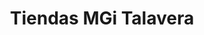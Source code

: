 ---
title: "Tiendas MGi Talavera"
url: /talavera-de-la-reina/tiendas-mgi-talavera/
shop: Haushaltsartikel
---